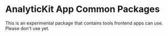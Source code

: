 # AnalyticKit App Common Packages

This is an experimental package that contains tools frontend apps can use. Please don't use yet.
